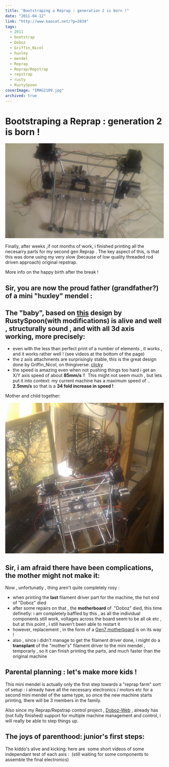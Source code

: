 ```yaml
---
title: "Bootstraping a Reprap : generation 2 is born !"
date: "2011-04-12"
link: "http://www.kaosat.net/?p=2034"
tags:
  - 2011
  - bootstrap
  - Doboz
  - Griffin_Nicol
  - huxley
  - mendel
  - Reprap
  - Reprap/Repstrap
  - repstrap
  - rusty
  - RustySpoon
coverImage: "IMAG2109.jpg"
archived: true
---
```




# Bootstraping a Reprap : generation 2 is born ! 

[![](./assets/IMAG2109.jpg "IMAG2109")](./assets/IMAG2109.jpg)

Finally, after weeks ,if not months of work, i finished printing all the necesarry parts for my second gen Reprap . The key aspect of this, is that this was done using my very slow (because of low quality threaded rod driven approach) original repstrap.

More info on the happy birth after the break !

## Sir, you are now the proud father (grandfather?) of a mini "huxley" mendel :

## The "baby", based on [this](http://www.thingiverse.com/thing:4986) design by RustySpoon(with modifications) is alive and well , structurally sound , and with all 3d axis working, more precisely:

- even with the less than perfect print of a number of elements , it works , and it works rather well ! (see videos at the bottom of the page)
- the z axis attachments are surprisingly stable, this is the great design done by Griffin\_Nicol, on thingiverse: [clicky](http://www.thingiverse.com/thing:7153)
- the speed is amazing even when not pushing things too hard i get an X/Y axis speed of about **85mm/s** !!  This might not seem much , but lets put it into context: my current machine has a maximum speed of .. **2.5mm/s** so that is a **34 fold increase in speed !**

Mother and child together:

[![](./assets/IMAG2105.jpg "IMAG2105")](./assets/IMAG2105.jpg)

## Sir, i am afraid there have been complications, the mother might not make it:

Now , unfortunatly , thing aren't quite completely rosy :

- when printing the **last** filament driver part for the machine, the hot end of "Doboz" died
- after some repairs on that , the **motherboard** of  "Doboz" died, this time definetly: i am completely baffled by this , as all the individual components still work, voltages across the board seem to be all ok etc , but at this point , i still haven't been able to restart it
- however, replacement , in the form of a [Gen7 motherboard](http://reprap.org/wiki/Generation_7_Electronics) is on its way !
- also , since i didn't manage to get the filament driver done, i might do a **transplant** of the "mother's" filament driver to the mini mendel , temporarly , so it can finish printing the parts, and much faster than the original machine

## **Parental planning : let's make more kids !**

This mini mendel is actually only the first step towards a "reprap farm" sort of setup : i already have all the necessary electronics / motors etc for a second mini mendel of the same type, so once the new machine starts printing, there will be 3 members in the family.

Also since my Reprap/Repstrap control project , [Doboz-Web](http://www.kaosat.net/?p=1731 "Doboz-Web: Reprap/3d scanner remote control using python, javascript, webgl") , already has (not fully finished) support for multiple machine management and control, i will really be able to step things up.

## **The joys of parenthood: junior's first steps:**

The kiddo's alive and kicking: here are  some short videos of some independant test of each axis :  (still waiting for some components to assemble the final electronics)
